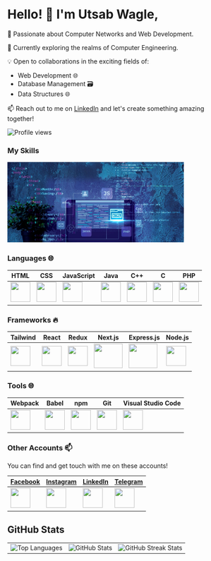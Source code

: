 
# Hello! 👋 I'm Utsab Wagle, 


🚀 Passionate about Computer Networks and Web Development.

🌱 Currently exploring the realms of Computer Engineering.

💡 Open to collaborations in the exciting fields of:
   - Web Development 🌐
   - Database Management 🗃️
   - Data Structures 🌐

📫 Reach out to me on [LinkedIn](https://www.linkedin.com/in/utsab-wagle/) and let's create something amazing together!

<p align="left"> <img src="https://komarev.com/ghpvc/?username=Hunter109&label=Profile%20views&color=0e75b6&style=flat" alt="Profile views" /> </p>

 
###  My Skills
 <img src="https://github.com/Hunter109/utech/blob/main/img/software%20development%20in%20nepal.jpg?raw=true"  width = "400" > 

 
### Languages 🌐

| HTML | CSS | JavaScript | Java | C++ | C | PHP |
| --- | --- | --- | --- | --- | --- | --- |
| <img src="https://upload.wikimedia.org/wikipedia/commons/6/61/HTML5_logo_and_wordmark.svg" width="45" height="45"> | <img src="https://upload.wikimedia.org/wikipedia/commons/d/d5/CSS3_logo_and_wordmark.svg" width="45" height="45"> | <img src="https://upload.wikimedia.org/wikipedia/commons/6/6a/JavaScript-logo.png" width="45" height="45"> | <img src="https://static.javatpoint.com/core/images/java-logo1.png" width="45" height="45"> | <img src="https://upload.wikimedia.org/wikipedia/commons/1/18/ISO_C%2B%2B_Logo.svg" width="45" height="45"> | <img src="https://upload.wikimedia.org/wikipedia/commons/3/35/The_C_Programming_Language_logo.svg" width="45" height="45"> | <img src="https://upload.wikimedia.org/wikipedia/commons/2/27/PHP-logo.svg" width="45" height="45"> |



###  Frameworks 🔥 
| Tailwind | React | Redux | Next.js | Express.js | Node.js |
| --- | --- | --- | --- | --- | --- |
| <img src="https://seeklogo.com/images/T/tailwind-css-logo-5AD4175897-seeklogo.com.png" width="45" height="45"> | <img src="https://upload.wikimedia.org/wikipedia/commons/a/a7/React-icon.svg" width="45" height="45"> | <img src="https://seeklogo.com/images/R/redux-logo-9CA6836C12-seeklogo.com.png" width="45" height="45"> |  <img src="https://gorzelinski.com/static/1db41e3ecd311724a15306b270d99dd9/6e87d/next-js-logo.png" width="65" height="55"> | <img src="https://images.velog.io/images/iwantobuymac/post/05b1fc28-b7bd-4aaa-9627-205221635b5c/express-logo.jpeg" width="65" height="55">| <img src="https://upload.wikimedia.org/wikipedia/commons/d/d9/Node.js_logo.svg" width="45" height="45"> |



###  Tools 🌐
| Webpack | Babel | npm | Git | Visual Studio Code |
| --- | --- | --- | --- | --- |
| <img src="https://seeklogo.com/images/W/webpack-logo-9E66EE203A-seeklogo.com.png" width="45" height="45"> | <img src="https://upload.wikimedia.org/wikipedia/commons/thumb/0/02/Babel_Logo.svg/1200px-Babel_Logo.svg.png" width="45" height="45"> | <img src="https://github.com/npm/logos/blob/master/npm%20logo/npm-logo-red.png" width="45" height="45"> | <img src="https://seeklogo.com/images/G/git-logo-CD8D6F1C09-seeklogo.com.png" width="45" height="45"> | <img src="https://seeklogo.com/images/V/visual-studio-code-logo-284BC24C39-seeklogo.com.png" width="45" height="45"> |


### Other Accounts 📫
You can find and get touch with me on these accounts!

| [Facebook](https://www.facebook.com/4nonymous.Hunter.109/) | [Instagram](https://www.instagram.com/Utsav_Wagle/) | [LinkedIn](https://www.linkedin.com/in/utsav-wagle-a4847a270/) | [Telegram](https://t.me/Hunter_109) |
| --- | --- | --- | --- |
| <a href="https://www.facebook.com/4nonymous.Hunter.109/"><img src="https://cdn4.iconfinder.com/data/icons/social-messaging-ui-color-shapes-2-free/128/social-facebook-square2-512.png" width="45" height="45"></a> | <a href="https://www.instagram.com/Utsav_Wagle/"><img src="https://cdn4.iconfinder.com/data/icons/social-messaging-ui-color-shapes-2-free/128/social-instagram-new-circle-512.png" width="45" height="45"></a> | <a href="https://www.linkedin.com/in/utsab-wagle/"><img src="https://cdn4.iconfinder.com/data/icons/social-messaging-ui-color-shapes-2-free/128/social-linkedin-circle-512.png" width="45" height="45"></a> | <a href="https://t.me/Hunter_109"><img src="https://upload.wikimedia.org/wikipedia/commons/thumb/8/83/Telegram_2019_Logo.svg/1024px-Telegram_2019_Logo.svg.png" width="45" height="45"></a> | 

## GitHub Stats
<table>
  <tr>
    <td align="center"><img src="https://github-readme-stats.vercel.app/api/top-langs/?username=Hunter109&layout=compact" alt="Top Languages" /></td>
    <td align="center"><img src="https://github-readme-stats.vercel.app/api?username=Hunter109&show_icons=true&locale=en" alt="GitHub Stats" /></td>
    <td align="center"><img src="https://github-readme-streak-stats.herokuapp.com/?user=Hunter109" alt="GitHub Streak Stats" /></td>
  </tr>
</table>



